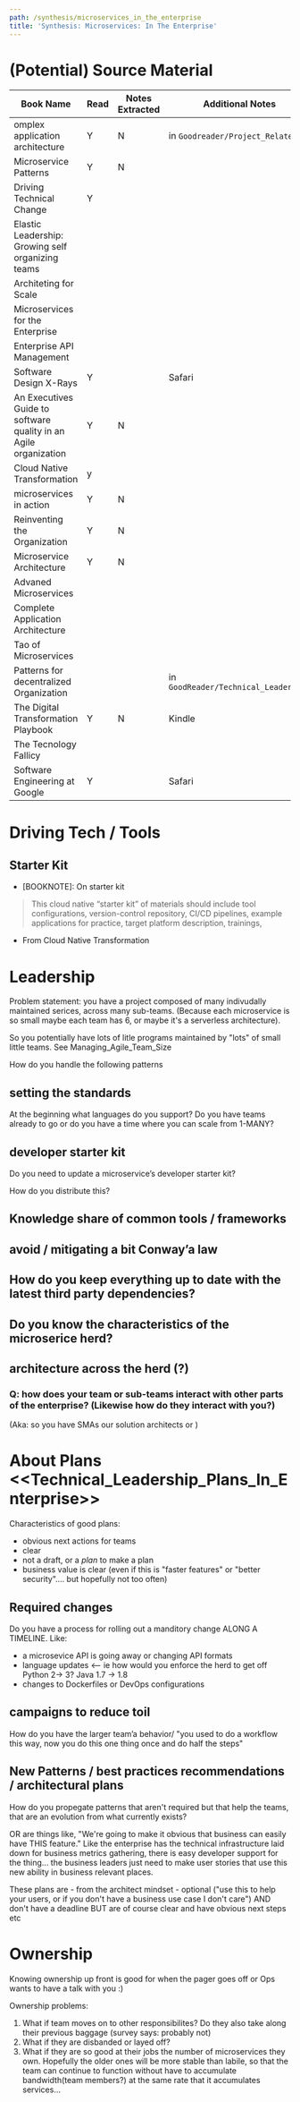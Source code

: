 ```yaml
---
path: /synthesis/microservices_in_the_enterprise
title: 'Synthesis: Microservices: In The Enterprise'
---
```

# (Potential) Source Material

| Book Name                                                        | Read | Notes Extracted | Additional Notes                       |
|------------------------------------------------------------------|------|-----------------|----------------------------------------|
| omplex application architecture                                  | Y    | N               | in `Goodreader/Project_Related`        |
| Microservice Patterns                                            | Y    | N               |
| Driving Technical Change                                         | Y    |                 |
| Elastic Leadership: Growing self organizing teams                |      |                 |
| Architeting for Scale                                            |      |                 |
| Microservices for the Enterprise                                 |      |                 |
| Enterprise API Management                                        |      |                 |
| Software Design X-Rays                                           | Y    |                 | Safari
| An Executives Guide to software quality in an Agile organization | Y    | N               |
| Cloud Native Transformation                                      |  y   |                 |
| microservices in action                                          | Y    | N               |
| Reinventing the Organization                                     | Y    | N               |
| Microservice Architecture                                        | Y    | N               |
| Advaned Microservices                                            |      |                 |
| Complete Application Architecture                                |      |                 |
| Tao of Microservices                                             |      |                 |
| Patterns for decentralized Organization                          |      |                 | in `GoodReader/Technical_Leadership`  |
| The Digital Transformation Playbook                              | Y    | N               | Kindle
| The Tecnology Fallicy                                            |      |                 |
| Software Engineering at Google                                   | Y    |                 | Safari




# Driving Tech / Tools

## Starter Kit

- [BOOKNOTE]: On starter kit
> This cloud native “starter kit” of materials should include tool configurations, version-control repository, CI/CD pipelines, example applications for practice, target platform description, trainings,
- From Cloud Native Transformation


# Leadership

Problem statement: you have a project composed of many indivudally maintained serices, across many sub-teams. (Because each microservice is so small maybe each team has 6, or maybe it's a serverless architecture).

So you potentially have lots of litle programs maintained by "lots" of small little teams. See Managing_Agile_Team_Size

How do you handle the following patterns

## setting the standards

At the beginning what languages do you support? Do you have teams already to go or do you have a time where you can scale from 1-MANY?


## developer starter kit

Do you need to update a microservice’s developer starter kit?

How do you distribute this?

## Knowledge share of common tools / frameworks



## avoid / mitigating a bit Conway’a law


## How do you keep everything up to date with the latest third party dependencies?

## Do you know the characteristics of the microserice herd?

## architecture across the herd (?)

### Q: how does your team or sub-teams interact with other parts of the enterprise? (Likewise how do they interact with you?)

(Aka: so you have SMAs our solution architects or )

# About Plans <<Technical_Leadership_Plans_In_Enterprise>>

Characteristics of good plans:

  * obvious next actions for teams
  * clear
  * not a draft, or a _plan_ to make a plan
  * business value is clear (even if this is "faster features" or "better security".... but hopefully not too often)

## Required changes

Do you have a process for rolling out a manditory change ALONG A TIMELINE. Like:

  * a microsevice API is going away or changing API formats
  * language updates <-- ie how would you enforce the herd to get off Python 2-> 3? Java 1.7 -> 1.8
  * changes to Dockerfiles or DevOps configurations


## campaigns to reduce toil

How do you have the larger team’a behavior/ "you used to do a workflow this way, now you do this one thing once and do half the steps"

## New Patterns / best practices recommendations / architectural plans

How do you propegate patterns that aren't required but that help the teams, that are an evolution from what currently exists?

OR are things like, "We're going to make it obvious that business can easily have THIS feature." Like the enterprise has the technical infrastructure laid down for business metrics gathering, there is easy developer support for the thing... the business leaders just need to make user stories that use this new ability in business relevant places.

These plans are - from the architect mindset - optional ("use this to help your users, or if you don't have a business use case I don't care") AND don't have a deadline BUT are of course clear and have obvious next steps etc

# Ownership

Knowing ownership up front is good for when the pager goes off or Ops wants to have a talk with you :)

Ownership problems:

  1. What if team moves on to other responsibilites? Do they also take along their previous baggage (survey says: probably not)
  2. What if they are disbanded or layed off?
  3. What if they are so good at their jobs the number of microservices they own. Hopefully the older ones will be more stable than labile, so that the team can continue to function without have to accumulate bandwidth(team members?) at the same rate that it accumulates services...




